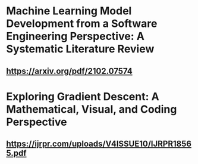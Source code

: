 # Machine Learning Model Development from a Software Engineering Perspective: A Systematic Literature Review
## https://arxiv.org/pdf/2102.07574

# Exploring Gradient Descent: A Mathematical, Visual, and Coding Perspective
## https://ijrpr.com/uploads/V4ISSUE10/IJRPR18565.pdf